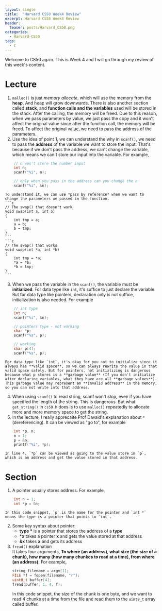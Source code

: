 ```yaml
---
layout: single
title:  "Harvard CS50 Week4 Review"
excerpt: Harvard CS50 Week4 Review
header:
  teaser: posts/Harvard_CS50.png
categories: 
  - Harvard-CS50
tags:
  - C
---
```


Welcome to CS50 again. This is Week 4 and I will go through my review of this week's content.

# Lecture
1. `malloc()` is just *memory allocate*, which will use the memory from the **heap**. And heap will grow downwards. There is also another section called **stack**, and **function calls and the variables** used will be stored in the stack. After the calling, the memory will be freed. Due to this reason, when we pass parameters by value, we just pass the copy and it won't affect the original value since after the function call, the memory will be freed. To affect the original value, we need to pass the address of the parameters.
2. Use the idea of point 1, we can understand the why in `scanf()`, we need to pass the **address** of the variable we want to store the input. That's because if we don't pass the address, we can't change the variable, which means we can't store our input into the variable. For example,
```c
    // n won't store the number input
    int n;
    scanf("%i", n);

    // only when you pass in the address can you change the n
    scanf("%i", &n);
```
    To understand it, we can use *pass by reference* when we want to change the parameters we passed in the function.
    ```c
    // The swap() that doesn't work
    void swap(int a, int b)
    {
        int tmp = a;
        a = b;
        b = tmp;
    }
    ```
    ```c
    // The swap() that works
    void swap(int *a, int *b)
    {
        int tmp = *a;
        *a = *b;
        *b = tmp;
    }
    ```
3. When we pass the variable in the `scanf()`, the variable must be **initialized**. For data type like `int`, it's suffice to just declare the variable. But for data type like pointers, declaration only is not suffice, initialization is also needed. For example
```c
    // int type
    int n;
    scanf("%i", &n);

    // pointers type - not working
    char *p;
    scanf("%s", p);

    // working
    char p[4];
    scanf("%s", p);
```
    For data type like `int`, it's okay for you not to initialize since it always has **valid space**, so we can always rewrite the value in that valid space safely. But for pointers, not initializing is dangerous because what p stores is a **garbage value** (If you don't initialize after declaring variables, what they have are all **garbage values**). This garbage value may represent an **invalid address** in the memory, so you can not write into that address.
4. When using `scanf()` to read string, scanf won't stop, even if you have specified the length of the string. This is dangerous. But what `get_string()` in `cs50.h` does is to use `malloc()` repeatedly to allocate more and more memory space to get the string.
5. In the lecture, I really apprecaite Prof Davaid's explanation about `*`(dereferencing). It can be viewed as "go to", for example
```c
    int *p, n;
    n = 1;
    p = &n;
    printf("%i", *p);
```
    In line 4, `*p` can be viewed as going to the value store in `p`, which is an address and get the value stored in that address.

# Section
1. A pointer usually stores address. For example,
```c
    int n = 1;
    int *p = &n;
```
    In this code snippet, `p` is the name for the pointer and `int *` means the type is a pointer that points to `int`.
2. Some key syntax about pointer:
    - **type \*** is a pointer that stores the address of a **type**
    - **\*x** takes a pointer **x** and gets the value stored at that address
    - **&x** takes **x** and gets its address
3. `fread()` explanation \
    It takes four arguments, **To where (an address), what size (the size of a chunk), how many (how many chunkcs to read at a time), from where (an address)**. For example,
    ```c
    string filename = argv[1];
    FILE *f = fopen(filename, "r");
    uint8_t buffer[4];
    fread(buffer, 1, 4, f);
    ```
    In this code snippet, the size of the chunk is one byte, and we want to read 4 chunks at a time from the file and read them to the `uint8_t` array called buffer.
